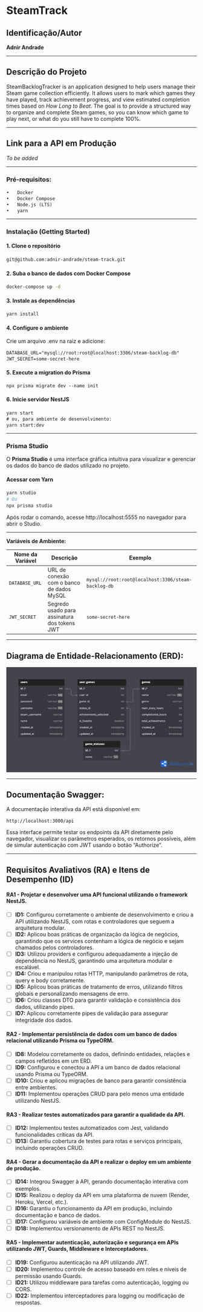 # SteamTrack

## Identificação/Autor

**Adnir Andrade**

---

## Descrição do Projeto

SteamBacklogTracker is an application designed to help users manage their Steam game collection efficiently. It allows users to mark which games they have played, track achievement progress, and view estimated completion times based on _How Long to Beat_. The goal is to provide a structured way to organize and complete Steam games, so you can know which game to play next, or what do you still have to complete 100%.

---

## Link para a API em Produção

_To be added_

---

### Pré-requisitos:

	•	Docker
	•	Docker Compose
	•	Node.js (LTS)
	•	yarn
___

### Instalação (Getting Started)

#### 1. Clone o repositório
```bash
git@github.com:adnir-andrade/steam-track.git
```

#### 2. Suba o banco de dados com Docker Compose
```bash
docker-compose up -d
```

#### 3. Instale as dependências
```bash
yarn install
```

#### 4.	Configure o ambiente
Crie um arquivo .env na raiz e adicione:
```
DATABASE_URL="mysql://root:root@localhost:3306/steam-backlog-db"
JWT_SECRET=some-secret-here
```

#### 5.	Execute a migration do Prisma
```
npx prisma migrate dev --name init
```

#### 6. Inicie servidor NestJS
```
yarn start
# ou, para ambiente de desenvolvimento:
yarn start:dev
```

___

### Prisma Studio

O **Prisma Studio** é uma interface gráfica intuitiva para visualizar e gerenciar os dados do banco de dados utilizado no projeto.

#### Acessar com Yarn

```bash
yarn studio
# Ou
npx prisma studio
```

Após rodar o comando, acesse http://localhost:5555 no navegador para abrir o Studio.
___

**Variáveis de Ambiente:**

| Nome da Variável | Descrição | Exemplo |
|------------------|-----------|---------|
| `DATABASE_URL`   | URL de conexão com o banco de dados MySQL | `mysql://root:root@localhost:3306/steam-backlog-db` |
| `JWT_SECRET`     | Segredo usado para assinatura dos tokens JWT | `some-secret-here` |

---

## Diagrama de Entidade-Relacionamento (ERD):

![dbDiagram.png](./docs/assets/dbDiagram.png)

---

## Documentação Swagger:

A documentação interativa da API está disponível em:

```
http://localhost:3000/api
```

Essa interface permite testar os endpoints da API diretamente pelo navegador, visualizar os parâmetros esperados, os retornos possíveis, além de simular autenticação com JWT usando o botão “Authorize”.

---

## Requisitos Avaliativos (RA) e Itens de Desempenho (ID)

#### RA1 - Projetar e desenvolver uma API funcional utilizando o framework NestJS.

- [ ] **ID1:** Configurou corretamente o ambiente de desenvolvimento e criou a API utilizando NestJS, com rotas e controladores que seguem a arquitetura modular.
- [ ] **ID2:** Aplicou boas práticas de organização da lógica de negócios, garantindo que os services contenham a lógica de negócio e sejam chamados pelos controladores.
- [ ] **ID3:** Utilizou providers e configurou adequadamente a injeção de dependência no NestJS, garantindo uma arquitetura modular e escalável.
- [ ] **ID4:** Criou e manipulou rotas HTTP, manipulando parâmetros de rota, query e body corretamente.
- [ ] **ID5:** Aplicou boas práticas de tratamento de erros, utilizando filtros globais e personalizando mensagens de erro.
- [ ] **ID6:** Criou classes DTO para garantir validação e consistência dos dados, utilizando pipes.
- [ ] **ID7:** Aplicou corretamente pipes de validação para assegurar integridade dos dados.

#### RA2 - Implementar persistência de dados com um banco de dados relacional utilizando Prisma ou TypeORM.

- [ ] **ID8:** Modelou corretamente os dados, definindo entidades, relações e campos refletidos em um ERD.
- [ ] **ID9:** Configurou e conectou a API a um banco de dados relacional usando Prisma ou TypeORM.
- [ ] **ID10:** Criou e aplicou migrações de banco para garantir consistência entre ambientes.
- [ ] **ID11:** Implementou operações CRUD para pelo menos uma entidade utilizando NestJS.

#### RA3 - Realizar testes automatizados para garantir a qualidade da API.

- [ ] **ID12:** Implementou testes automatizados com Jest, validando funcionalidades críticas da API.
- [ ] **ID13:** Garantiu cobertura de testes para rotas e serviços principais, incluindo operações CRUD.

#### RA4 - Gerar a documentação da API e realizar o deploy em um ambiente de produção.

- [ ] **ID14:** Integrou Swagger à API, gerando documentação interativa com exemplos.
- [ ] **ID15:** Realizou o deploy da API em uma plataforma de nuvem (Render, Heroku, Vercel, etc.).
- [ ] **ID16:** Garantiu o funcionamento da API em produção, incluindo documentação e banco de dados.
- [ ] **ID17:** Configurou variáveis de ambiente com ConfigModule do NestJS.
- [ ] **ID18:** Implementou versionamento de APIs REST no NestJS.

#### RA5 - Implementar autenticação, autorização e segurança em APIs utilizando JWT, Guards, Middleware e Interceptadores.

- [ ] **ID19:** Configurou autenticação na API utilizando JWT.
- [ ] **ID20:** Implementou controle de acesso baseado em roles e níveis de permissão usando Guards.
- [ ] **ID21:** Utilizou middleware para tarefas como autenticação, logging ou CORS.
- [ ] **ID22:** Implementou interceptadores para logging ou modificação de respostas.